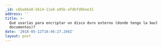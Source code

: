 ```yaml
---
_id: c6bab6a0-5614-11e8-a95b-afdbfd0bee31
address: ''
title: >-
  Qué usarías para encriptar un disco duro externo (donde tengo la backup de mis
  documentos)?
date: '2018-05-12T18:46:27.266Z'
layout: post
---
```

 
